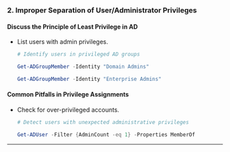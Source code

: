 ### 2. **Improper Separation of User/Administrator Privileges**

#### **Discuss the Principle of Least Privilege in AD**

- List users with admin privileges.

	```powershell
	# Identify users in privileged AD groups
 
	Get-ADGroupMember -Identity "Domain Admins"
 
	Get-ADGroupMember -Identity "Enterprise Admins"
	```

#### **Common Pitfalls in Privilege Assignments**

- Check for over-privileged accounts.

	```powershell
	# Detect users with unexpected administrative privileges
 
	Get-ADUser -Filter {AdminCount -eq 1} -Properties MemberOf
	```

---

